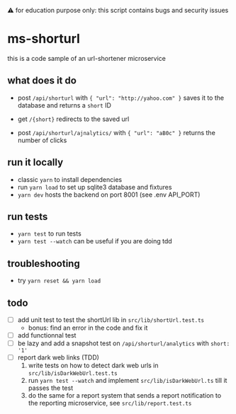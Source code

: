 ⚠️ for education purpose only: this script contains bugs and security issues

# ms-shorturl

this is a code sample of an url-shortener microservice

## what does it do

- post `/api/shorturl` with `{ "url": "http://yahoo.com" }` saves it to the database and returns a `short` ID

- get `/{short}` redirects to the saved url
- post `/api/shorturl/ajnalytics/` with `{ "url": "aB0c" }` returns the number of clicks

## run it locally

- classic `yarn` to install dependencies
- run `yarn load` to set up sqlite3 database and fixtures
- `yarn dev` hosts the backend on port 8001 (see .env API_PORT)

## run tests

- `yarn test` to run tests
- `yarn test --watch` can be useful if you are doing tdd

## troubleshooting

- try `yarn reset && yarn load`

## todo

- [ ] add unit test to test the shortUrl lib in `src/lib/shortUrl.test.ts`
  - bonus: find an error in the code and fix it
- [ ] add functionnal test
- [ ] be lazy and add a snapshot test on `/api/shorturl/analytics` with `short: '1'`
- [ ] report dark web links (TDD)
  1. write tests on how to detect dark web urls in `src/lib/isDarkWebUrl.test.ts`
  2. run `yarn test --watch` and implement `src/lib/isDarkWebUrl.ts` till it passes the test
  3. do the same for a report system that sends a report notification to the reporting microservice, see `src/lib/report.test.ts`
